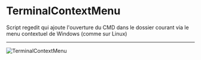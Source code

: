 # TerminalContextMenu
Script regedit qui ajoute l'ouverture du CMD dans le dossier courant via le menu contextuel de Windows (comme sur Linux)
*******************
![TerminalContextMenu](https://i.imgur.com/OxDlb3Q.png)
